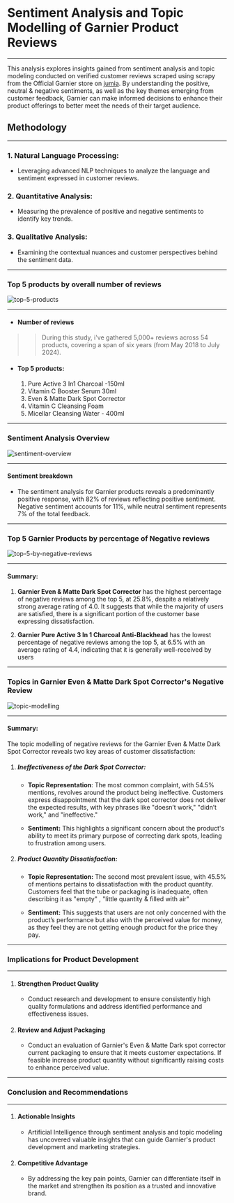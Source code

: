 # **Sentiment Analysis and Topic Modelling of Garnier Product Reviews**
---

This analysis explores insights gained from sentiment analysis and topic
modeling conducted on verified customer reviews scraped using scrapy from the Official Garnier store on [jumia](https://www.jumia.co.ke/mlp-garnier-store/). By understanding the positive, neutral & negative sentiments, as well as the key themes emerging from customer feedback, Garnier can make informed decisions to enhance their product offerings to better meet the needs of their target audience.


## **Methodology**
---

### 1. **Natural Language Processing:**
- Leveraging advanced NLP techniques to analyze the language and
sentiment expressed in customer reviews.

### 2. **Quantitative  Analysis:**
- Measuring the prevalence of positive and negative sentiments to
identify key trends.

### 3. **Qualitative Analysis:**
- Examining the contextual nuances and customer perspectives
behind the sentiment data.
---

### **Top 5 products by overall number of reviews**

![top-5-products]("/home/daniel/project_scrapy-002/top_5_products_by_number-of-reviews.png")

---

- #### **Number of reviews**
>> During this study, i've gathered 5,000+ reviews
across 54 products, covering a span of six years (from
May 2018 to July 2024).

- #### **Top 5 products:**

  1. Pure Active 3 In1 Charcoal -150ml
  2. Vitamin C Booster Serum 30ml
  3. Even & Matte Dark Spot Corrector
  4. Vitamin C Cleansing Foam
  5. Micellar Cleansing Water - 400ml

---

### **Sentiment Analysis Overview**

![sentiment-overview]("sentiment-analysis-overview.png")

---

#### **Sentiment breakdown**
- The sentiment analysis for Garnier products reveals a predominantly
positive response, with 82% of reviews reflecting positive sentiment.
Negative sentiment accounts for 11%, while neutral sentiment
represents 7% of the total feedback.

---

### **Top 5 Garnier Products by percentage of Negative reviews**

![top-5-by-negative-reviews]("Top-5-products-percentage-negative-reviews.png")

---
#### **Summary:**
1. **Garnier Even & Matte Dark Spot Corrector** has the highest percentage of negative reviews among the top 5, at
25.8%, despite a relatively strong average rating of 4.0. It suggests that while the majority of users are satisfied, there is a significant portion of the customer base expressing dissatisfaction.

2. **Garnier Pure Active 3 In 1 Charcoal Anti-Blackhead** has the lowest percentage of negative reviews among the
top 5, at 6.5% with an average rating of 4.4, indicating that it is generally well-received by users
---

### **Topics in Garnier Even & Matte Dark Spot Corrector's Negative Review**

![topic-modelling](negative-reviews-topics.png)

---

#### **Summary:**
The topic modelling of negative reviews for the Garnier Even & Matte Dark Spot Corrector reveals two key areas of customer dissatisfaction:

1. ##### **Ineffectiveness of the Dark Spot Corrector:**
   - **Topic Representation**: The most common complaint, with 54.5% mentions, revolves around the product
being ineffective. Customers express disappointment that the dark spot corrector does not deliver the
expected results, with key phrases like "doesnʼt work," "didnʼt work," and "ineffective."

   - **Sentiment:** This highlights a significant concern about the product's ability to meet its primary purpose of
correcting dark spots, leading to frustration among users.

2. ##### **Product Quantity Dissatisfaction:**
   - **Topic Representation:** The second most prevalent issue, with 45.5% of mentions pertains to dissatisfaction
with the product quantity. Customers feel that the tube or packaging is inadequate, often describing it as
"empty" , "little quantity & filled with air"

   - **Sentiment:** This suggests that users are not only concerned with the productʼs performance but also with
the perceived value for money, as they feel they are not getting enough product for the price they pay.

---

### **Implications for Product Development**
---

1. ####  **Strengthen Product Quality**

   - Conduct research and development to ensure consistently high quality formulations and address identified performance and effectiveness issues.

2. #### **Review and Adjust Packaging**
   - Conduct an evaluation of Garnier's Even & Matte Dark spot
corrector current packaging to ensure that it meets customer
expectations. If feasible increase product quantity without
significantly raising costs to enhance perceived value.

---

### **Conclusion and Recommendations**
---

1. #### **Actionable Insights**
   - ArtificiaI Intelligence through sentiment analysis and topic modeling
has uncovered valuable insights that can guide Garnier's product
development and marketing strategies.

2. #### **Competitive Advantage**
   - By addressing the key pain points, Garnier can differentiate itself in the market and strengthen its position as a trusted and innovative
brand.


